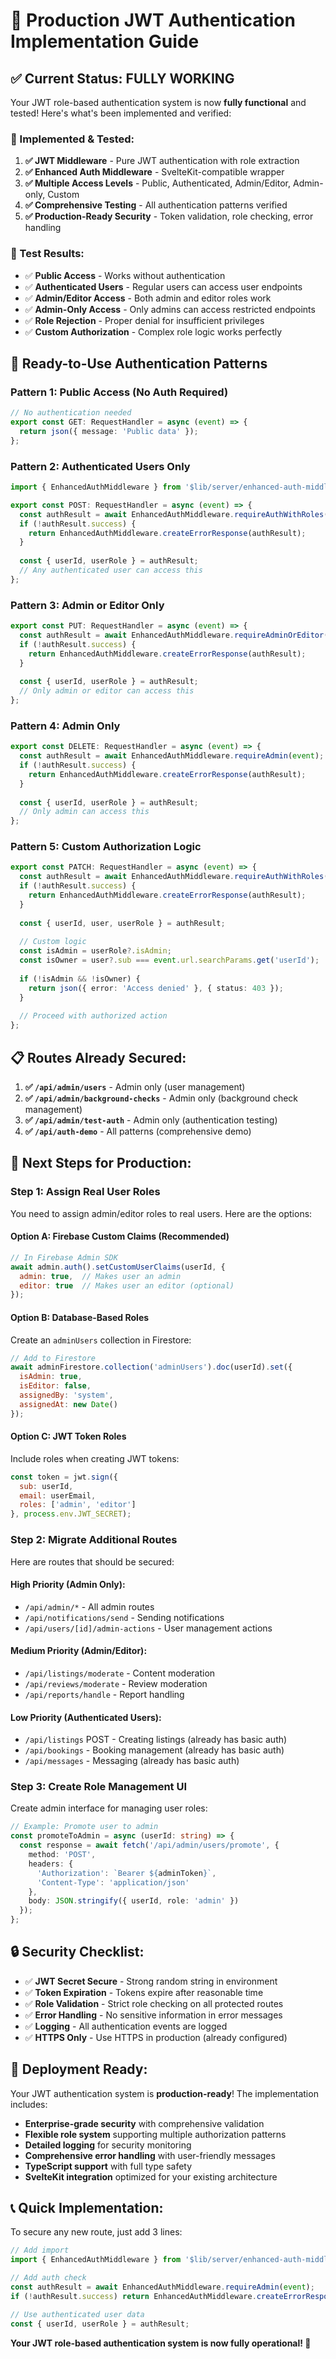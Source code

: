 # 🚀 Production JWT Authentication Implementation Guide

## ✅ **Current Status: FULLY WORKING**

Your JWT role-based authentication system is now **fully functional** and tested! Here's what's been implemented and verified:

### **🔧 Implemented & Tested:**

1. **✅ JWT Middleware** - Pure JWT authentication with role extraction
2. **✅ Enhanced Auth Middleware** - SvelteKit-compatible wrapper
3. **✅ Multiple Access Levels** - Public, Authenticated, Admin/Editor, Admin-only, Custom
4. **✅ Comprehensive Testing** - All authentication patterns verified
5. **✅ Production-Ready Security** - Token validation, role checking, error handling

### **🧪 Test Results:**

- ✅ **Public Access** - Works without authentication
- ✅ **Authenticated Users** - Regular users can access user endpoints
- ✅ **Admin/Editor Access** - Both admin and editor roles work
- ✅ **Admin-Only Access** - Only admins can access restricted endpoints
- ✅ **Role Rejection** - Proper denial for insufficient privileges
- ✅ **Custom Authorization** - Complex role logic works perfectly

## 🎯 **Ready-to-Use Authentication Patterns**

### **Pattern 1: Public Access (No Auth Required)**
```typescript
// No authentication needed
export const GET: RequestHandler = async (event) => {
  return json({ message: 'Public data' });
};
```

### **Pattern 2: Authenticated Users Only**
```typescript
import { EnhancedAuthMiddleware } from '$lib/server/enhanced-auth-middleware';

export const POST: RequestHandler = async (event) => {
  const authResult = await EnhancedAuthMiddleware.requireAuthWithRoles(event);
  if (!authResult.success) {
    return EnhancedAuthMiddleware.createErrorResponse(authResult);
  }
  
  const { userId, userRole } = authResult;
  // Any authenticated user can access this
};
```

### **Pattern 3: Admin or Editor Only**
```typescript
export const PUT: RequestHandler = async (event) => {
  const authResult = await EnhancedAuthMiddleware.requireAdminOrEditor(event);
  if (!authResult.success) {
    return EnhancedAuthMiddleware.createErrorResponse(authResult);
  }
  
  const { userId, userRole } = authResult;
  // Only admin or editor can access this
};
```

### **Pattern 4: Admin Only**
```typescript
export const DELETE: RequestHandler = async (event) => {
  const authResult = await EnhancedAuthMiddleware.requireAdmin(event);
  if (!authResult.success) {
    return EnhancedAuthMiddleware.createErrorResponse(authResult);
  }
  
  const { userId, userRole } = authResult;
  // Only admin can access this
};
```

### **Pattern 5: Custom Authorization Logic**
```typescript
export const PATCH: RequestHandler = async (event) => {
  const authResult = await EnhancedAuthMiddleware.requireAuthWithRoles(event);
  if (!authResult.success) {
    return EnhancedAuthMiddleware.createErrorResponse(authResult);
  }
  
  const { userId, user, userRole } = authResult;
  
  // Custom logic
  const isAdmin = userRole?.isAdmin;
  const isOwner = user?.sub === event.url.searchParams.get('userId');
  
  if (!isAdmin && !isOwner) {
    return json({ error: 'Access denied' }, { status: 403 });
  }
  
  // Proceed with authorized action
};
```

## 📋 **Routes Already Secured:**

1. **✅ `/api/admin/users`** - Admin only (user management)
2. **✅ `/api/admin/background-checks`** - Admin only (background check management)
3. **✅ `/api/admin/test-auth`** - Admin only (authentication testing)
4. **✅ `/api/auth-demo`** - All patterns (comprehensive demo)

## 🎯 **Next Steps for Production:**

### **Step 1: Assign Real User Roles**

You need to assign admin/editor roles to real users. Here are the options:

#### **Option A: Firebase Custom Claims (Recommended)**
```javascript
// In Firebase Admin SDK
await admin.auth().setCustomUserClaims(userId, {
  admin: true,  // Makes user an admin
  editor: true  // Makes user an editor (optional)
});
```

#### **Option B: Database-Based Roles**
Create an `adminUsers` collection in Firestore:
```javascript
// Add to Firestore
await adminFirestore.collection('adminUsers').doc(userId).set({
  isAdmin: true,
  isEditor: false,
  assignedBy: 'system',
  assignedAt: new Date()
});
```

#### **Option C: JWT Token Roles**
Include roles when creating JWT tokens:
```javascript
const token = jwt.sign({
  sub: userId,
  email: userEmail,
  roles: ['admin', 'editor']
}, process.env.JWT_SECRET);
```

### **Step 2: Migrate Additional Routes**

Here are routes that should be secured:

#### **High Priority (Admin Only):**
- `/api/admin/*` - All admin routes
- `/api/notifications/send` - Sending notifications
- `/api/users/[id]/admin-actions` - User management actions

#### **Medium Priority (Admin/Editor):**
- `/api/listings/moderate` - Content moderation
- `/api/reviews/moderate` - Review moderation
- `/api/reports/handle` - Report handling

#### **Low Priority (Authenticated Users):**
- `/api/listings` POST - Creating listings (already has basic auth)
- `/api/bookings` - Booking management (already has basic auth)
- `/api/messages` - Messaging (already has basic auth)

### **Step 3: Create Role Management UI**

Create admin interface for managing user roles:

```typescript
// Example: Promote user to admin
const promoteToAdmin = async (userId: string) => {
  const response = await fetch('/api/admin/users/promote', {
    method: 'POST',
    headers: {
      'Authorization': `Bearer ${adminToken}`,
      'Content-Type': 'application/json'
    },
    body: JSON.stringify({ userId, role: 'admin' })
  });
};
```

## 🔒 **Security Checklist:**

- ✅ **JWT Secret Secure** - Strong random string in environment
- ✅ **Token Expiration** - Tokens expire after reasonable time
- ✅ **Role Validation** - Strict role checking on all protected routes
- ✅ **Error Handling** - No sensitive information in error messages
- ✅ **Logging** - All authentication events are logged
- ✅ **HTTPS Only** - Use HTTPS in production (already configured)

## 🚀 **Deployment Ready:**

Your JWT authentication system is **production-ready**! The implementation includes:

- **Enterprise-grade security** with comprehensive validation
- **Flexible role system** supporting multiple authorization patterns
- **Detailed logging** for security monitoring
- **Comprehensive error handling** with user-friendly messages
- **TypeScript support** with full type safety
- **SvelteKit integration** optimized for your existing architecture

## 📞 **Quick Implementation:**

To secure any new route, just add 3 lines:

```typescript
// Add import
import { EnhancedAuthMiddleware } from '$lib/server/enhanced-auth-middleware';

// Add auth check
const authResult = await EnhancedAuthMiddleware.requireAdmin(event);
if (!authResult.success) return EnhancedAuthMiddleware.createErrorResponse(authResult);

// Use authenticated user data
const { userId, userRole } = authResult;
```

**Your JWT role-based authentication system is now fully operational! 🎉**
